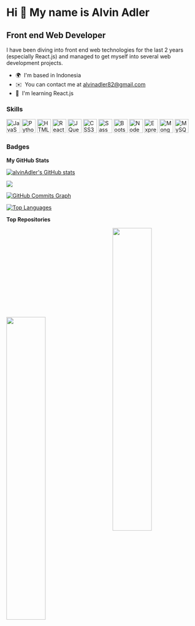 Hi 👋 My name is Alvin Adler
============================

Front end Web Developer
-----------------------

I have been diving into front end web technologies for the last 2 years (especially React.js) and managed to get myself into several web development projects.

* 🌍  I'm based in Indonesia
* ✉️  You can contact me at [alvinadler82@gmail.com](mailto:alvinadler82@gmail.com)
* 🧠  I'm learning React.js

### Skills

<p align="left">
<a href="https://developer.mozilla.org/en-US/docs/Web/JavaScript" target="_blank" rel="noreferrer"><img src="https://raw.githubusercontent.com/danielcranney/readme-generator/main/public/icons/skills/javascript-colored.svg" width="36" height="36" alt="JavaScript" /></a>
<a href="https://www.python.org/" target="_blank" rel="noreferrer"><img src="https://raw.githubusercontent.com/danielcranney/readme-generator/main/public/icons/skills/python-colored.svg" width="36" height="36" alt="Python" /></a>
<a href="https://developer.mozilla.org/en-US/docs/Glossary/HTML5" target="_blank" rel="noreferrer"><img src="https://raw.githubusercontent.com/danielcranney/readme-generator/main/public/icons/skills/html5-colored.svg" width="36" height="36" alt="HTML5" /></a>
<a href="https://reactjs.org/" target="_blank" rel="noreferrer"><img src="https://raw.githubusercontent.com/danielcranney/readme-generator/main/public/icons/skills/react-colored.svg" width="36" height="36" alt="React" /></a>
<a href="https://jquery.com/" target="_blank" rel="noreferrer"><img src="https://raw.githubusercontent.com/danielcranney/readme-generator/main/public/icons/skills/jquery-colored.svg" width="36" height="36" alt="JQuery" /></a>
<a href="https://www.w3.org/TR/CSS/#css" target="_blank" rel="noreferrer"><img src="https://raw.githubusercontent.com/danielcranney/readme-generator/main/public/icons/skills/css3-colored.svg" width="36" height="36" alt="CSS3" /></a>
<a href="https://sass-lang.com/" target="_blank" rel="noreferrer"><img src="https://raw.githubusercontent.com/danielcranney/readme-generator/main/public/icons/skills/sass-colored.svg" width="36" height="36" alt="Sass" /></a>
<a href="https://getbootstrap.com/" target="_blank" rel="noreferrer"><img src="https://raw.githubusercontent.com/danielcranney/readme-generator/main/public/icons/skills/bootstrap-colored.svg" width="36" height="36" alt="Bootstrap" /></a>
<a href="https://nodejs.org/en/" target="_blank" rel="noreferrer"><img src="https://raw.githubusercontent.com/danielcranney/readme-generator/main/public/icons/skills/nodejs-colored.svg" width="36" height="36" alt="NodeJS" /></a>
<a href="https://expressjs.com/" target="_blank" rel="noreferrer"><img src="https://raw.githubusercontent.com/danielcranney/readme-generator/main/public/icons/skills/express-colored.svg" width="36" height="36" alt="Express" /></a>
<a href="https://www.mongodb.com/" target="_blank" rel="noreferrer"><img src="https://raw.githubusercontent.com/danielcranney/readme-generator/main/public/icons/skills/mongodb-colored.svg" width="36" height="36" alt="MongoDB" /></a>
<a href="https://www.mysql.com/" target="_blank" rel="noreferrer"><img src="https://raw.githubusercontent.com/danielcranney/readme-generator/main/public/icons/skills/mysql-colored.svg" width="36" height="36" alt="MySQL" /></a>
</p>

### Badges

<b>My GitHub Stats</b>

<a href="http://www.github.com/alvinAdler"><img src="https://github-readme-stats.vercel.app/api?username=alvinAdler&show_icons=true&hide=&count_private=true&title_color=0891b2&text_color=ffffff&icon_color=3382ed&bg_color=1c1917&hide_border=true&show_icons=true" alt="alvinAdler's GitHub stats" /></a>

<a href="http://www.github.com/alvinAdler"><img src="https://github-readme-streak-stats.herokuapp.com/?user=alvinAdler&stroke=ffffff&background=1c1917&ring=0891b2&fire=0891b2&currStreakNum=ffffff&currStreakLabel=0891b2&sideNums=ffffff&sideLabels=ffffff&dates=ffffff&hide_border=true" /></a>

<a href="http://www.github.com/alvinAdler"><img src="https://activity-graph.herokuapp.com/graph?username=alvinAdler&bg_color=1c1917&color=ffffff&line=3382ed&point=ffffff&area_color=1c1917&area=true&hide_border=true&custom_title=GitHub%20Commits%20Graph" alt="GitHub Commits Graph" /></a>

<a href="https://github.com/alvinAdler" align="left"><img src="https://github-readme-stats.vercel.app/api/top-langs/?username=alvinAdler&langs_count=10&title_color=0891b2&text_color=ffffff&icon_color=3382ed&bg_color=1c1917&hide_border=true&locale=en&custom_title=Top%20%Languages" alt="Top Languages" /></a>

<b>Top Repositories</b>

<div width="100%" align="center">
  <a href="https://github.com/alvinAdler/SimpleTimelinePost" align="left">
    <img align="right" width="45%" src="https://github-readme-stats.vercel.app/api/pin/?username=alvinAdler&repo=SimpleTimelinePost&title_color=0891b2&text_color=ffffff&icon_color=3382ed&bg_color=1c1917&hide_border=true&locale=en" /></a>
</div>
<br /><br /><br /><br /><br /><br /><br />

<br /><br /><br /><br /><br />

<div width="100%" align="center"><a href="https://github.com/alvinAdler/TouchTypingApplication" align="left"><img align="left" width="45%" src="https://github-readme-stats.vercel.app/api/pin/?username=alvinAdler&repo=TouchTypingApplication&title_color=0891b2&text_color=ffffff&icon_color=3382ed&bg_color=1c1917&hide_border=true&locale=en" /></a></div>
